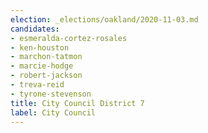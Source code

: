 ```yaml
---
election: _elections/oakland/2020-11-03.md
candidates:
- esmeralda-cortez-rosales
- ken-houston
- marchon-tatmon
- marcie-hodge
- robert-jackson
- treva-reid
- tyrone-stevenson
title: City Council District 7
label: City Council
---
```

